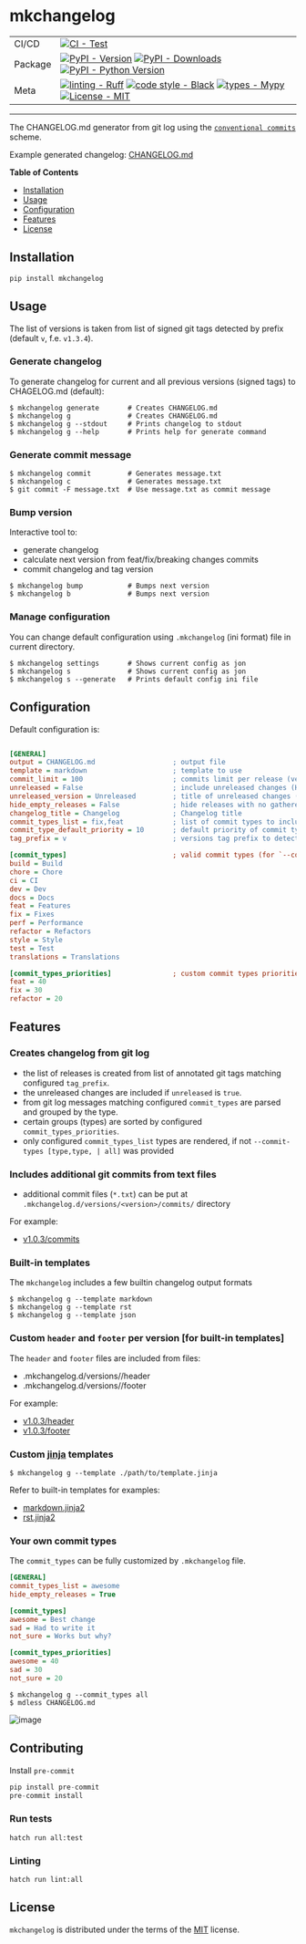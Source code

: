 # mkchangelog

<div align="center">

|         |                                                                                                                                                                                                                                                                                                                                                                                                                                                                                                  |
| ------- | ------------------------------------------------------------------------------------------------------------------------------------------------------------------------------------------------------------------------------------------------------------------------------------------------------------------------------------------------------------------------------------------------------------------------------------------------------------------------------------------------ |
| CI/CD   | [![CI - Test](https://github.com/onjin/mkchangelog/actions/workflows/test.yml/badge.svg)](https://github.com/onjin/mkchangelog/actions/workflows/test.yml)                                                                                                                                                                                                                                                                                                                                       |
| Package | [![PyPI - Version](https://img.shields.io/pypi/v/mkchangelog.svg?logo=pypi&label=PyPI&logoColor=gold)](https://pypi.org/project/mkchangelog/) [![PyPI - Downloads](https://img.shields.io/pypi/dm/mkchangelog.svg?color=blue&label=Downloads&logo=pypi&logoColor=gold)](https://pypi.org/project/mkchangelog/) [![PyPI - Python Version](https://img.shields.io/pypi/pyversions/mkchangelog.svg?logo=python&label=Python&logoColor=gold)](https://pypi.org/project/mkchangelog/)                 |
| Meta    | [![linting - Ruff](https://img.shields.io/endpoint?url=https://raw.githubusercontent.com/astral-sh/ruff/main/assets/badge/v2.json)](https://github.com/astral-sh/ruff) [![code style - Black](https://img.shields.io/badge/code%20style-black-000000.svg)](https://github.com/psf/black) [![types - Mypy](https://img.shields.io/badge/types-Mypy-blue.svg)](https://github.com/python/mypy) [![License - MIT](https://img.shields.io/badge/license-MIT-9400d3.svg)](https://spdx.org/licenses/) |

</div>

---

The CHANGELOG.md generator from git log using the [`conventional commits`](https://www.conventionalcommits.org/en/v1.0.0/) scheme.

Example generated changelog: [CHANGELOG.md](CHANGELOG.md)


**Table of Contents**

- [Installation](#installation)
- [Usage](#usage)
- [Configuration](#configuration)
- [Features](#features)
- [License](#license)

## Installation

```console
pip install mkchangelog
```

## Usage

The list of versions is taken from list of signed git tags detected by prefix (default `v`, f.e. `v1.3.4`).

### Generate changelog
To generate changelog for current and all previous versions (signed tags) to CHAGELOG.md (default):

```console
$ mkchangelog generate       # Creates CHANGELOG.md
$ mkchangelog g              # Creates CHANGELOG.md
$ mkchangelog g --stdout     # Prints changelog to stdout
$ mkchangelog g --help       # Prints help for generate command
```

### Generate commit message

```console
$ mkchangelog commit         # Generates message.txt
$ mkchangelog c              # Generates message.txt
$ git commit -F message.txt  # Use message.txt as commit message
```

### Bump version

Interactive tool to:
- generate changelog
- calculate next version from feat/fix/breaking changes commits
- commit changelog and tag version

```console
$ mkchangelog bump           # Bumps next version
$ mkchangelog b              # Bumps next version
```

### Manage configuration

You can change default configuration using `.mkchangelog` (ini format) file in current directory.

```console
$ mkchangelog settings       # Shows current config as jon
$ mkchangelog s              # Shows current config as jon
$ mkchangelog s --generate   # Prints default config ini file
```

## Configuration

Default configuration is:
```ini

[GENERAL]
output = CHANGELOG.md                   ; output file
template = markdown                     ; template to use
commit_limit = 100                      ; commits limit per release (version)
unreleased = False                      ; include unreleased changes (HEAD...last_version)
unreleased_version = Unreleased         ; title of unreleased changes (f.e. next version v3.0.0)
hide_empty_releases = False             ; hide releases with no gathered commits
changelog_title = Changelog             ; Changelog title
commit_types_list = fix,feat            ; list of commit types to include in Changelog
commit_type_default_priority = 10       ; default priority of commit type, for Changelog ordering
tag_prefix = v                          ; versions tag prefix to detect/generate git tags

[commit_types]                          ; valid commit types (for `--commit-types all`) and their names
build = Build
chore = Chore
ci = CI
dev = Dev
docs = Docs
feat = Features
fix = Fixes
perf = Performance
refactor = Refactors
style = Style
test = Test
translations = Translations

[commit_types_priorities]               ; custom commit types priorities, for Changelog ordering
feat = 40
fix = 30
refactor = 20
```

## Features

### Creates changelog from git log

- the list of releases is created from list of annotated git tags matching configured `tag_prefix`.
- the unreleased changes are included if `unreleased` is `true`.
- from git log messages matching configured `commit_types` are parsed and grouped by the type.
- certain groups (types) are sorted by configured `commit_types_priorities`.
- only configured `commit_types_list` types are rendered, if not `--commit-types [type,type, | all]` was provided

### Includes additional git commits from text files

- additional commit files (`*.txt`) can be put at `.mkchangelog.d/versions/<version>/commits/` directory

For example:
 - [v1.0.3/commits](https://github.com/onjin/mkchangelog/blob/master/.mkchangelog.d/versions/v1.0.3/commits/)

### Built-in templates

The `mkchangelog` includes a few builtin changelog output formats

```console
$ mkchangelog g --template markdown
$ mkchangelog g --template rst
$ mkchangelog g --template json
```

### Custom `header` and `footer` per version [for built-in templates]

The `header` and `footer` files are included from files:
- .mkchangelog.d/versions/<version>/header
- .mkchangelog.d/versions/<version>/footer

For example:
- [v1.0.3/header](https://github.com/onjin/mkchangelog/blob/master/.mkchangelog.d/versions/v1.0.3/header)
- [v1.0.3/footer](https://github.com/onjin/mkchangelog/blob/master/.mkchangelog.d/versions/v1.0.3/footer)

### Custom [jinja](https://jinja.palletsprojects.com/en/3.1.x/) templates

```console
$ mkchangelog g --template ./path/to/template.jinja
```

Refer to built-in templates for examples:
- [markdown.jinja2](https://github.com/onjin/mkchangelog/blob/master/mkchangelog/templates/markdown.jinja2)
- [rst.jinja2](https://github.com/onjin/mkchangelog/blob/master/mkchangelog/templates/rst.jinja2)

### Your own commit types

The `commit_types` can be fully customized by `.mkchangelog` file.

```ini
[GENERAL]
commit_types_list = awesome
hide_empty_releases = True

[commit_types]
awesome = Best change
sad = Had to write it
not_sure = Works but why?

[commit_types_priorities]
awesome = 40
sad = 30
not_sure = 20

```

```console
$ mkchangelog g --commit_types all
$ mdless CHANGELOG.md
```
![image](https://github.com/onjin/mkchangelog/assets/44516/33f9b6dd-2860-437e-98be-d3a2e1819223)



## Contributing

Install `pre-commit`

```python
pip install pre-commit
pre-commit install
```

### Run tests

```console
hatch run all:test
```

### Linting

```console
hatch run lint:all
```

## License

`mkchangelog` is distributed under the terms of the [MIT](https://spdx.org/licenses/MIT.html) license.

